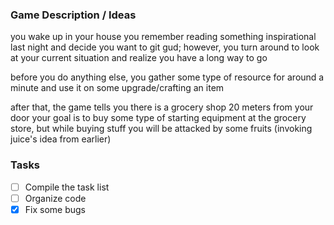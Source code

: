 ### Game Description / Ideas

you wake up in your house
you remember reading something inspirational last night and decide you want to git gud; however, you turn around to look at your current situation and realize you have a long way to go

before you do anything else, you gather some type of resource for around a minute and use it on some upgrade/crafting an item

after that, the game tells you there is a grocery shop 20 meters from your door
your goal is to buy some type of starting equipment at the grocery store, but while buying stuff you will be attacked by some fruits (invoking juice's idea from earlier)

### Tasks
- [ ] Compile the task list
- [ ] Organize code
- [x] Fix some bugs
